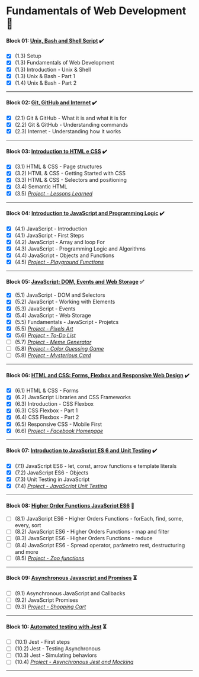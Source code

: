 # Fundamentals of Web Development :construction:

#### Block 01: [Unix, Bash and Shell Script](https://github.com/LeonarDev/Trybe/tree/main/Exercises/fundamentals/block_01) :heavy_check_mark:
- [x] (1.3) Setup
- [x] (1.3) Fundamentals of Web Development
- [x] (1.3) Introduction - Unix & Shell 
- [x] (1.3) Unix & Bash - Part 1 
- [x] (1.4) Unix & Bash - Part 2 
<hr>

#### Block 02: [Git, GitHub and Internet](https://github.com/LeonarDev/Trybe/tree/main/Exercises/fundamentals/block_02) :heavy_check_mark:
- [x] (2.1) Git & GitHub - What it is and what it is for 
- [x] (2.2) Git & GitHub - Understanding commands 
- [x] (2.3) Internet - Understanding how it works 
<hr>

#### Block 03: [Introduction to HTML e CSS](https://github.com/LeonarDev/Trybe/tree/main/Exercises/fundamentals/block_03) :heavy_check_mark:
- [x] (3.1) HTML & CSS - Page structures
- [x] (3.2) HTML & CSS - Getting Started with CSS 
- [x] (3.3) HTML & CSS - Selectors and positioning
- [x] (3.4) Semantic HTML
- [x] (3.5) _[Project - Lessons Learned]()_
<hr>

#### Block 04: [Introduction to JavaScript and Programming Logic](https://github.com/LeonarDev/Trybe/tree/main/Exercises/fundamentals/block_04) :heavy_check_mark:
- [x] (4.1) JavaScript - Introduction
- [x] (4.1) JavaScript - First Steps
- [x] (4.2) JavaScript - Array and loop For
- [x] (4.3) JavaScript - Programming Logic and Algorithms
- [x] (4.4) JavaScript - Objects and Functions
- [x] (4.5) _[Project - Playground Functions]()_
<hr>

#### Block 05: [JavaScript: DOM, Events and Web Storage](https://github.com/LeonarDev/Trybe/tree/main/Exercises/fundamentals/block_05) :white_check_mark:
- [x] (5.1) JavaScript - DOM and Selectors
- [x] (5.2) JavaScript - Working with Elements
- [x] (5.3) JavaScript - Events
- [x] (5.4) JavaScript - Web Storage
- [x] (5.5) Fundamentals - JavaScript - Projetcs
- [x] (5.5) _[Project - Pixels Art]()_
- [x] (5.6) _[Project - To-Do List]()_
- [ ] (5.7) _[Project - Meme Generator]()_
- [ ] (5.8) _[Project - Color Guessing Game]()_
- [ ] (5.8) _[Project - Mysterious Card]()_
<hr>

#### Block 06: [HTML and CSS: Forms, Flexbox and Responsive Web Design](https://github.com/LeonarDev/Trybe/tree/main/Exercises/fundamentals/block_06) :heavy_check_mark:
- [x] (6.1) HTML & CSS - Forms
- [x] (6.2) JavaScript Libraries and CSS Frameworks
- [x] (6.3) Introduction - CSS Flexbox
- [x] (6.3) CSS Flexbox - Part 1
- [x] (6.4) CSS Flexbox - Part 2
- [x] (6.5) Responsive CSS - Mobile First
- [x] (6.6) _[Project - Facebook Homepage]()_
<hr>

#### Block 07: [Introduction to JavaScript ES 6 and Unit Testing](https://github.com/LeonarDev/Trybe/tree/main/Exercises/fundamentals/block_07) :heavy_check_mark:
- [x] (7.1) JavaScript ES6 - let, const, arrow functions e template literals
- [x] (7.2) JavaScript ES6 - Objects
- [x] (7.3) Unit Testing in JavaScript
- [x] (7.4) _[Project - JavaScript Unit Testing]()_
<hr>

#### Block 08: [Higher Order Functions JavaScript ES6](https://github.com/LeonarDev/Trybe/tree/main/Exercises/fundamentals/block_08) :triangular_flag_on_post:
- [ ] (8.1) JavaScript ES6 - Higher Orders Functions - forEach, find, some, every, sort
- [ ] (8.2) JavaScript ES6 - Higher Orders Functions - map and filter
- [ ] (8.3) JavaScript ES6 - Higher Orders Functions - reduce
- [ ] (8.4) JavaScript ES6 - Spread operator, parâmetro rest, destructuring and more
- [ ] (8.5) _[Project - Zoo functions]()_
<hr>

#### Block 09: [Asynchronous Javascript and Promises](https://github.com/LeonarDev/Trybe/tree/main/Exercises/fundamentals/block_09) :hourglass_flowing_sand:
- [ ] (9.1) Asynchronous JavaScript and Callbacks
- [ ] (9.2) JavaScript Promises
- [ ] (9.3) _[Project - Shopping Cart]()_
<hr>

#### Block 10: [Automated testing with Jest](https://github.com/LeonarDev/Trybe/tree/main/Exercises/fundamentals/block_10) :hourglass_flowing_sand:
- [ ] (10.1) Jest - First steps
- [ ] (10.2) Jest - Testing Asynchronous
- [ ] (10.3) Jest - Simulating behaviors
- [ ] (10.4) _[Project - Asynchronous Jest and Mocking]()_
<hr>
